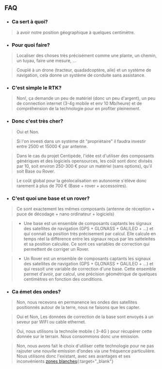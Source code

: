 ## FAQ

* ### Ca sert à quoi?

> à avoir notre position géographique à quelques centimètre.

* ### Pour quoi faire?

> Localiser des choses très précisément  comme une plante, un chemin, un tuyau, faire une mesure, ... 

> Couplé à un drone (tracteur, quadadcoptère, aile) et un système de navigation, cela donne un système de conduite sans assistance.

* ### C'est simple le RTK?

> Non!, ça demande un peu de matériel (donc un peu d'argent), un peu de connection internet (3-4g mobile et env 10 Mb/heure) et de compréhension de la technologie pour en profiter pleinement.

* ### Donc c'est très cher?

> Oui et Non. 

> Si l'on investi dans un système dit "propriétaire" il faudra investir entre  2500 et 15000 € par antenne.

> Dans le cas du projet Centipède, l'idée est d'utiliser des composants génériques et des logiciels opensources, les coût sont donc divisés par 10, soit environ 250-300 € pour un matériel (sans options), qu'il soit Base ou Rover.

> Le coût global pour la géolocalisation en autonomie s'élève donc rarement à plus de 700 € (Base + rover + accessoires).

* ### C'est quoi une base et un rover?

> Ce sont exactement les mêmes composants (antenne de réception + puce de décodage + nano ordinateur + logiciels)

> * Une base est un ensemble de composants captants les signaux des satellites de navigation (GPS + GLONASS + GALILEO + ...) et qui connait sa position très précisement par calcul. Elle calcule en temps réel la différence entre les signaux reçus par les satteleites et sa position calculée. Ce sont ces variables  de correction qui permettent de corriger un Rover. 

> * Un Rover est un ensemble de composants captants les signaux des satellites de navigation (GPS + GLONASS + GALILEO + ...) et qui ressoit une variable de correction d'une base. Cette ensemble permet d'avoir, par calcul, une précision géométrique de quelques centimètres en fonction des conditions.

 * ### Ca émet des ondes?

> Non, nous recevons en permanence les ondes des satellites positionnés autour de la terre, nous ne faisons que les capter.

> Oui et Non, Les données de correction de la base sont envoyés à un seveur par WIFI ou cable ethernet.

> Oui, nous utilisons la technolie mobile ( 3-4G ) pour récupérer cette donnée sur le terrain. Nous consommons donc une emission.

> Non, nous avons fait le choix d'utiliser cette technologie pour ne pas rajouter une nouvlle emission d'ondes via une fréquence particulière. Nous utilisons donc l'existant, avec ses avantages et ses inconvénients [zones blanches](https://www.arcep.fr/cartes-et-donnees/nos-publications-chiffrees/observatoire-des-deploiements-mobiles-en-zones-peu-denses/les-deploiements-mobiles-dans-les-zones-peu-denses.html){:target="_blank"}









